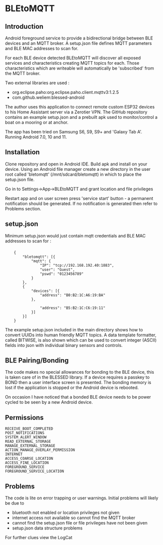 # BLEtoMQTT
## Introduction
 Android foreground service to provide a bidirectional bridge between BLE devices and an MQTT broker. A setup.json file defines MQTT parameters and BLE MAC addresses to scan for.

For each BLE device detected BLEtoMQTT will discover all exposed services and characteristics creating MQTT topics for each. Those characteristics which are writeable will automatically be 'subscribed' from the MQTT broker.

Two external libraries are used :
  - org.eclipse.paho:org.eclipse.paho.client.mqttv3:1.2.5
  - com.github.weliem:blessed-android

The author uses this application to connect remote custom ESP32 devices to his Home Assistant server via a Zerotier VPN. 
The GitHub repository contains an example setup.json and a prebuilt apk used to monitor/control a boat on a mooring or at anchor.

 The app has been tried on Samsung S6, S9, S9+ and 'Galaxy Tab A'. Running Android 7.0, 10 and 11. 
## Installation
Clone repository and open in Android IDE. Build apk and install on your device.
Using an Android file manager create a new directory in the user root called 'bletomqtt' (/mnt/sdcard/bletomqtt) in which to place the setup.json file.

Go in to Settings->App->BLEtoMQTT and grant location and file privileges

Restart app and on user screen press 'service start' button - a permanent notification should be generated. If no notification is generated then refer to Problems section.

## setup.json

Minimum setup.json would just contain mqtt credentials and BLE MAC addresses to scan for :
###
		{
			"bletomqtt": [{
				"mqtt": {
					"IP": "tcp://192.168.192.40:1883",
					"user": "Guest",
					"pswd": "0123456789"
				}
			},
			{
				"devices": [{
					"address": "B0:B2:1C:A6:19:BA"
				},
				
					"address": "B5:B2:1C:C6:19:11"
				}]
			}]
		}


The example setup.json included in the main directory shows how to convert UUIDs into human friendly MQTT topics. A data template formatter, called BITWISE, is also shown which can be used to convert integer (ASCII) fields into json with individual binary sensors and controls.

## BLE Pairing/Bonding

The code makes no special allowances for bonding to the BLE device, this is taken care of in the BLESSED library. If a device requires a passkey to BOND then a user interface screen is presented. The bonding memory is lost if the application is stopped or the Android device is rebooted.

On occasion I have noticed that a bonded BLE device needs to be power cycled to be seen by a new Android device. 

## Permissions

    RECEIVE_BOOT_COMPLETED
    POST_NOTIFICATIONS
    SYSTEM_ALERT_WINDOW
    READ_EXTERNAL_STORAGE
    MANAGE_EXTERNAL_STORAGE
    ACTION_MANAGE_OVERLAY_PERMISSION
    INTERNET
    ACCESS_COARSE_LOCATION
    ACCESS_FINE_LOCATION
    FOREGROUND_SERVICE
    FOREGROUND_SERVICE_LOCATION

## Problems
The code is lite on error trapping or user warnings. Initial problems will likely be due to 
  - bluetooth not enabled or location privileges not given
  - internet access not available so cannot find the MQTT broker
  - cannot find the setup.json file or file privileges have not been given
  - setup.json data structure problems

For further clues view the LogCat 


